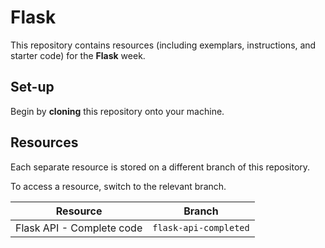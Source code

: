 # Flask

This repository contains resources (including exemplars, instructions, and starter code) for the **Flask** week.

## Set-up

Begin by **cloning** this repository onto your machine.

## Resources

Each separate resource is stored on a different branch of this repository.

To access a resource, switch to the relevant branch.

| Resource | Branch |
| --- | --- |
| Flask API - Complete code | `flask-api-completed` |
